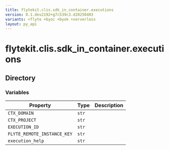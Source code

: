```yaml
---
title: flytekit.clis.sdk_in_container.executions
version: 0.1.dev2192+g7c539c3.d20250403
variants: +flyte +byoc +byok +serverless
layout: py_api
---
```


# flytekit.clis.sdk_in_container.executions

## Directory

### Variables

| Property | Type | Description |
|-|-|-|
| `CTX_DOMAIN` | `str` |  |
| `CTX_PROJECT` | `str` |  |
| `EXECUTION_ID` | `str` |  |
| `FLYTE_REMOTE_INSTANCE_KEY` | `str` |  |
| `execution_help` | `str` |  |

